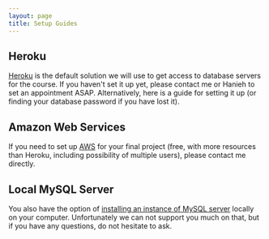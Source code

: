 ```yaml
---
layout: page
title: Setup Guides
---
```


## Heroku

[Heroku](https://www.heroku.com) is the default solution we will use to get access to database servers for the course. If you haven't set it up yet, please contact me or Hanieh to set an appointment ASAP. Alternatively, here is a guide for setting it up (or finding your database password if you have lost it).

## Amazon Web Services

If you need to set up [AWS](http://aws.amazon.com) for your final project (free, with more resources than Heroku, including possibility of multiple users), please contact me directly.

## Local MySQL Server

You also have the option of [installing an instance of MySQL server](https://dev.mysql.com/downloads/mysql/) locally on your computer. Unfortunately we can not support you much on that, but if you have any questions, do not hesitate to ask.

